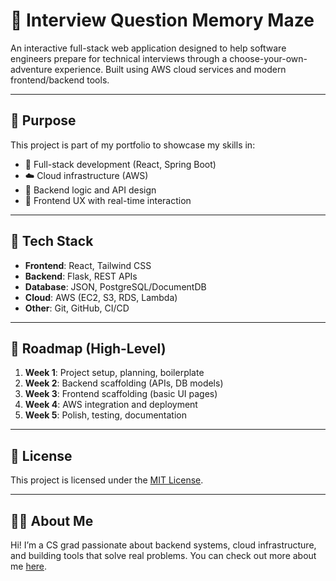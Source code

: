 # 🧠 Interview Question Memory Maze

An interactive full-stack web application designed to help software engineers prepare for technical interviews through a choose-your-own-adventure experience. Built using AWS cloud services and modern frontend/backend tools.

---

## 📌 Purpose

This project is part of my portfolio to showcase my skills in:
- 🧰 Full-stack development (React, Spring Boot)
- ☁️ Cloud infrastructure (AWS)
- 🧪 Backend logic and API design
- 🎨 Frontend UX with real-time interaction

---

## 🔧 Tech Stack

- **Frontend**: React, Tailwind CSS
- **Backend**: Flask, REST APIs
- **Database**: JSON, PostgreSQL/DocumentDB
- **Cloud**: AWS (EC2, S3, RDS, Lambda)
- **Other**: Git, GitHub, CI/CD

---

## 🧭 Roadmap (High-Level)

1. **Week 1**: Project setup, planning, boilerplate
2. **Week 2**: Backend scaffolding (APIs, DB models)
3. **Week 3**: Frontend scaffolding (basic UI pages)
4. **Week 4**: AWS integration and deployment
5. **Week 5**: Polish, testing, documentation

---

## 📄 License

This project is licensed under the [MIT License](./LICENSE).

---

## 🙋‍♂️ About Me

Hi! I’m a CS grad passionate about backend systems, cloud infrastructure, and building tools that solve real problems. You can check out more about me [here](https://github.com/MyCadence).
